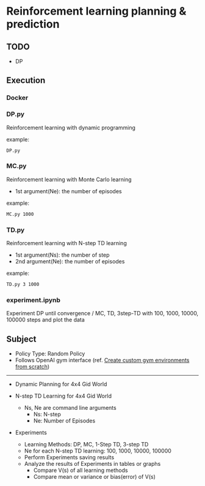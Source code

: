 # Reinforcement learning planning & prediction

## TODO
- DP 

## Execution
### Docker

### DP\.py
Reinforcement learning with dynamic programming

example:
```bash
DP.py
```

### MC\.py
Reinforcement learning with Monte Carlo learning

- 1st argument(Ne): the number of episodes

example:
```bash
MC.py 1000
```

### TD\.py
Reinforcement learning with N-step TD learning

- 1st argument(Ns): the number of step
- 2nd argument(Ne): the number of episodes

example:
```bash
TD.py 3 1000
```

### experiment\.ipynb
Experiment DP until convergence / MC, TD, 3step-TD with 100, 1000, 10000, 100000 steps and plot the data


## Subject
- Policy Type: Random Policy
- Follows OpenAI gym interface (ref. [Create custom gym environments from scratch](https://towardsdatascience.com/creating-a-custom-openai-gym-environment-for-stock-trading-be532be3910e))

---

- Dynamic Planning for 4x4 Gid World
- N-step TD Learning for 4x4 Gid World
    - Ns, Ne are command line arguments
        - Ns: N-step
        - Ne: Number of Episodes
    
- Experiments
    - Learning Methods: DP, MC, 1-Step TD, 3-step TD
    - Ne for each N-step TD learning: 100, 1000, 10000, 100000
    -  Perform Experiments saving results
    -  Analyze the results of Experiments in tables or graphs
        - Compare V(s) of all learning methods
        - Compare mean or variance or bias(error) of V(s)
